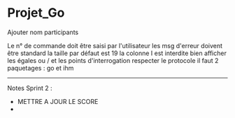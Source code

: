 # Projet_Go

Ajouter nom participants

Le n° de commande doit être saisi par l'utilisateur
les msg d'erreur doivent être standard
la taille par défaut est 19
la colonne I est interdite
bien afficher les égales ou / et les points d'interrogation
respecter le protocole
il faut 2 paquetages : go et ihm 

------
Notes Sprint 2 :

- METTRE A JOUR LE SCORE
- 
